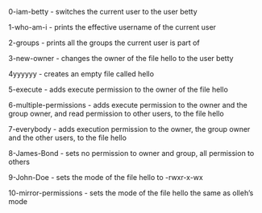 0-iam-betty - switches the current user to the user betty

1-who-am-i - prints the effective username of the current user

2-groups - prints all the groups the current user is part of

3-new-owner - changes the owner of the file hello to the user betty

4yyyyyy - creates an empty file called hello

5-execute - adds execute permission to the owner of the file hello

6-multiple-permissions - adds execute permission to the owner and the group owner, and read permission to other users, to the file hello

7-everybody - adds execution permission to the owner, the group owner and the other users, to the file hello

8-James-Bond - sets no permission to owner and group, all permission to others

9-John-Doe - sets the mode of the file hello to -rwxr-x-wx

10-mirror-permissions - sets the mode of the file hello the same as olleh’s mode





